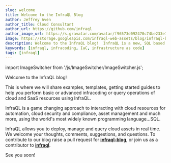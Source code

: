 ```yaml
---
slug: welcome
title: Welcome to the InfraQL Blog
author: Jeffrey Aven
author_title: Cloud Consultant
author_url: https://github.com/infraql
author_image_url: https://s.gravatar.com/avatar/f96573d092470c74be233e1dded5376f?s=80
image: https://storage.googleapis.com/infraql-web-assets/blog/infraql-blog-post-featured-image.png
description: Welcome to the InfraQL blog!  InfraQL is a new, SQL based approach to querying and provisioning cloud services and resources.
keywords: [infraql, infracoding, IaC, infrastructure as code]
tags: [infraql]
---
```


import ImageSwitcher from '/js/ImageSwitcher/ImageSwitcher.js';

Welcome to the InfraQL blog!

This is where we will share examples, templates, getting started guides to help you perform basic or advanced infracoding or query operations of cloud and SaaS resources using InfraQL.

InfraQL is a game changing approach to interacting with cloud resources for automation, cloud security and compliance, asset management and much more, using the world's most widely known programming language...SQL.

InfraQL allows you to deploy, manage and query cloud assets in real time.  We welcome your thoughts, comments, suggestions, and questions.  To contribute to our blog raise a pull request for [__infraql-blog__](https://github.com/infraql/infraql-blog), or join us as a contributor to [__infraql__](https://github.com/infraql/infraql).

See you soon!

<ImageSwitcher 
lightImageSrc="/img/infraql-banner.png"
darkImageSrc="/img/infraql-banner-darkbg.png"
alttext="InfraQL"/>
